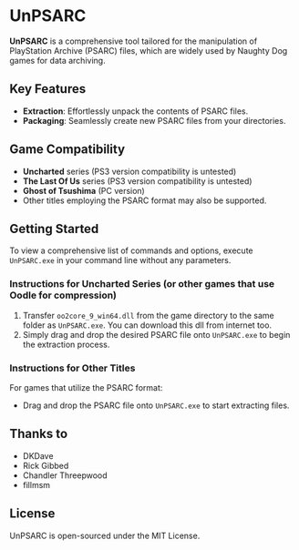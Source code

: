 # UnPSARC

**UnPSARC** is a comprehensive tool tailored for the manipulation of PlayStation Archive (PSARC) files, which are widely used by Naughty Dog games for data archiving.

## Key Features
- **Extraction**: Effortlessly unpack the contents of PSARC files.
- **Packaging**: Seamlessly create new PSARC files from your directories.

## Game Compatibility
- **Uncharted** series (PS3 version compatibility is untested)
- **The Last Of Us** series (PS3 version compatibility is untested)
- **Ghost of Tsushima** (PC version)
- Other titles employing the PSARC format may also be supported.

## Getting Started
To view a comprehensive list of commands and options, execute `UnPSARC.exe` in your command line without any parameters.

### Instructions for Uncharted Series (or other games that use Oodle for compression)
1. Transfer `oo2core_9_win64.dll` from the game directory to the same folder as `UnPSARC.exe`. You can download this dll from internet too.
2. Simply drag and drop the desired PSARC file onto `UnPSARC.exe` to begin the extraction process.

### Instructions for Other Titles
For games that utilize the PSARC format:
- Drag and drop the PSARC file onto `UnPSARC.exe` to start extracting files.

## Thanks to
- DKDave
- Rick Gibbed
- Chandler Threepwood
- fillmsm

## License
UnPSARC is open-sourced under the MIT License.


